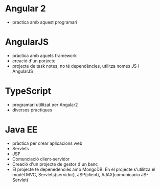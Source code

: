 # Angular 2
- practica amb aquest programari

# AngularJS
- pràctica amb aquets framework
- creació d'un porjecte
- projecte de task notes, no té dependències, utilitza nomes JS i AngularJS
 
# TypeScript
- programari utilitzat per Angular2
- diverses pràctiques

# Java EE
- pràctica per crear aplicacions web
- Servlets
- JSP
- Comunciació client-servidor
- Creació d'un projecte de gestor d'un banc
- El projecte té depenedenciès amb MongoDB. En el projecte s'utilitza el modèl MVC, Servlets(servidor), JSP(client), AJAX(comunicacio JS-Servlet)